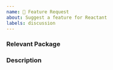 ```yaml
---
name: 🚀 Feature Request
about: Suggest a feature for Reactant
labels: discussion
---
```


<!--
Thanks for your contribution to open source!
-->

### Relevant Package

### Description

<!--
A clear description of the problem or missing feature
-->
